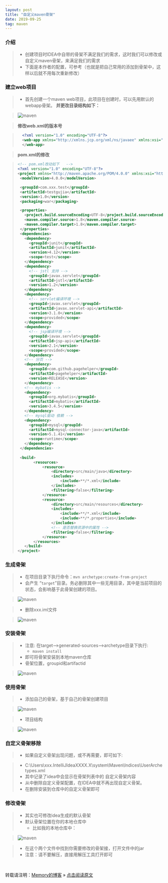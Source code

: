 ```yaml
---
layout: post
title: "自定义maven骨架"
date: 2019-09-25
tag: maven
---
```

### 介绍

> * 创建项目时IDEA中自带的骨架不满足我们的需求，这时我们可以修改或自定义maven骨架，来满足我们的需求
> * 下面是本作者的配置，可参考（也就是把自己常用的添加到骨架中，这样以后就不用每次重新修改）

### 建立web项目

> * 首先创建一个maven web项目，此项目在创建时，可以先用默认的webapp骨架。
> **并更改目录结构如下：**

> ![maven](/images/Maven/025.jpg)

> **修改web.xml的版本号**

>```xml
>   <?xml version="1.0" encoding="UTF-8"?>
>   <web-app xmlns="http://xmlns.jcp.org/xml/ns/javaee" xmlns:xsi="http://www.w3.org/2001/XMLSchema-instance" xsi:schemaLocation="http://xmlns.jcp.org/xml/ns/javaee http://xmlns.jcp.org/xml/ns/javaee/web-app_3_1.xsd" version="3.1">
>   </web-app>
>```

> **pom.xml的修改**

>```xml
><!-- pom.xml改动如下   -->
><?xml version="1.0" encoding="UTF-8"?>
><project xmlns="http://maven.apache.org/POM/4.0.0" xmlns:xsi="http://www.w3.org/2001/XMLSchema-instance" xsi:schemaLocation="http://maven.apache.org/POM/4.0.0 http://maven.apache.org/xsd/maven-4.0.0.xsd">
>  <modelVersion>4.0.0</modelVersion>
>
>  <groupId>com.xxx.test</groupId>
>  <artifactId>testgujia</artifactId>
>  <version>1.0</version>
>  <packaging>war</packaging>
>
>  <properties>
>    <project.build.sourceEncoding>UTF-8</project.build.sourceEncoding>
>    <maven.compiler.source>1.8</maven.compiler.source>
>    <maven.compiler.target>1.8</maven.compiler.target>
>  </properties>
>  <dependencies>
>    <dependency>
>      <groupId>junit</groupId>
>      <artifactId>junit</artifactId>
>      <version>4.12</version>
>      <scope>test</scope>
>    </dependency>
>    <dependency>
>      <!-- jstl 支持 -->
>      <groupId>javax.servlet</groupId>
>      <artifactId>jstl</artifactId>
>      <version>1.2</version>
>    </dependency>
>    <dependency>
>      <!-- servlet编译环境 -->
>      <groupId>javax.servlet</groupId>
>      <artifactId>javax.servlet-api</artifactId>
>      <version>3.1.0</version>
>      <scope>provided</scope>
>    </dependency>
>    <dependency>
>      <!-- jsp编译环境 -->
>      <groupId>javax.servlet</groupId>
>      <artifactId>jsp-api</artifactId>
>      <version>2.1</version>
>      <scope>provided</scope>
>    </dependency>
>    <!-- 分页 -->
>    <dependency>
>      <groupId>com.github.pagehelper</groupId>
>      <artifactId>pagehelper</artifactId>
>      <version>RELEASE</version>
>    </dependency>
>    <!-- mybatis -->
>    <dependency>
>      <groupId>org.mybatis</groupId>
>      <artifactId>mybatis</artifactId>
>      <version>3.4.5</version>
>    </dependency>
>    <!-- mysql驱动 依赖 -->
>    <dependency>
>      <groupId>mysql</groupId>
>      <artifactId>mysql-connector-java</artifactId>
>      <version>5.1.41</version>
>      <scope>runtime</scope>
>    </dependency>
>  </dependencies>
>    
>  <build>
>        <resources>
>            <resource>
>                <directory>src/main/java</directory>
>                <includes>
>                    <include>**/*.xml</include>
>                </includes>
>                <filtering>false</filtering>
>            </resource>
>            <resource>
>                <directory>src/main/resources</directory>
>                <includes>
>                    <include>**/*.xml</include>
>                    <include>**/*.properties</include>
>                </includes>
>                <!-- 是否替换资源中的属性 -->
>                <filtering>false</filtering>
>            </resource>
>        </resources>
>    </build>
></project>
>```

### 生成骨架

> * 在项目目录下执行命令：`mvn archetype:create-from-project`
> * 会产生 “`target`”目录。务必删除其中一些无用目录，其中是当前项目的状态，会影响基于此骨架创建的项目。

> ![maven](/images/Maven/026.jpg)

> * 删除xxx.iml文件

> ![maven](/images/Maven/027.jpg)

### 安装骨架

> * 注意: 在target-->generated-sources-->archetype目录下执行:
>   - `maven install`
> * 即可将骨架安装到本地maven仓库
> * 骨架位置，groupid和artifactid

> ![maven](/images/Maven/028.jpg)

### 使用骨架

> * 添加自己的骨架，基于自己的骨架创建项目

> ![maven](/images/Maven/029.jpg)

> * 项目结构

> ![maven](/images/Maven/030.jpg)

### 自定义骨架移除

> * 如果自定义骨架出现问题，或不再需要，即可如下:

>   - C:\Users\xxx\.IntelliJIdeaXXXX.X\system\Maven\Indices\UserArchetypes.xml
>   - 其中记录了idea中会显示在骨架列表中的 自定义骨架内容
>   - 从中删除自定义骨架配置，在IDEA中就不再出现自定义骨架。
>   - 在删除安装到仓库中的自定义骨架即可

### 修改骨架

> * 其实也可修改idea生成的默认骨架
> * 默认骨架位置在你的本地仓库中
>   - 比如我的本地仓库中：

> ![maven](/images/Maven/031.jpg)

> * 在这个两个文件中找到你需要修改的骨架接，打开文件中的jar
> * 注意：请不要解压，直接用解压工具打开即可

<br>
    
转载请注明：[Memory的博客](https://www.shendonghai.com) » [点击阅读原文]() 